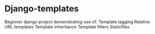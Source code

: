 # Django-templates

Beginner django project demonstrating use of:
Template tagging
Relative URL templates
Template inheritance
Template filters
Staticfiles
